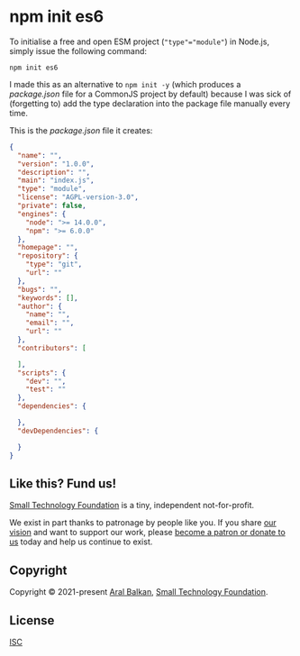 # npm init es6

To initialise a free and open ESM project (`"type"="module"`) in Node.js, simply issue the following command:

```shell
npm init es6
```

I made this as an alternative to `npm init -y` (which produces a _package.json_ file for a CommonJS project by default) because I was sick of (forgetting to) add the type declaration into the package file manually every time.

This is the _package.json_ file it creates:

```json
{
  "name": "",
  "version": "1.0.0",
  "description": "",
  "main": "index.js",
  "type": "module",
  "license": "AGPL-version-3.0",
  "private": false,
  "engines": {
    "node": ">= 14.0.0",
    "npm": ">= 6.0.0"
  },
  "homepage": "",
  "repository": {
    "type": "git",
    "url": ""
  },
  "bugs": "",
  "keywords": [],
  "author": {
    "name": "",
    "email": "",
    "url": ""
  },
  "contributors": [

  ],
  "scripts": {
    "dev": "",
    "test": ""
  },
  "dependencies": {

  },
  "devDependencies": {

  }
}
```

## Like this? Fund us!

[Small Technology Foundation](https://small-tech.org) is a tiny, independent not-for-profit.

We exist in part thanks to patronage by people like you. If you share [our vision](https://small-tech.org/about/#small-technology) and want to support our work, please [become a patron or donate to us](https://small-tech.org/fund-us) today and help us continue to exist.

## Copyright

Copyright &copy; 2021-present [Aral Balkan](https://ar.al), [Small Technology Foundation](https://small-tech.org).

## License

[ISC](./LICENSE)
